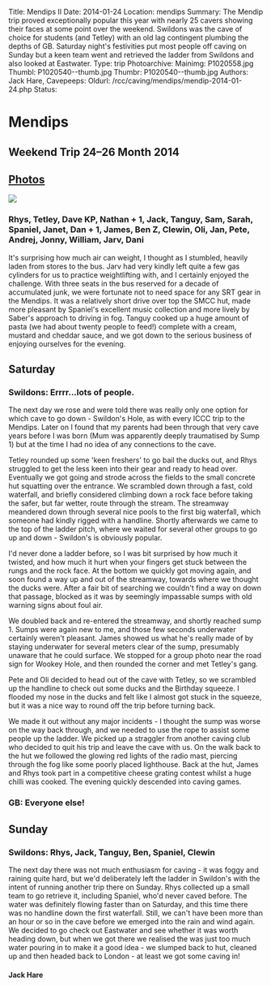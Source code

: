 Title: Mendips II
Date: 2014-01-24
Location: mendips
Summary: The Mendip trip proved exceptionally popular this year with nearly 25 cavers showing their faces at some point over the weekend. Swildons was the cave of choice for students (and Tetley) with an old lag contingent plumbing the depths of GB. Saturday night's festivities put most people off caving on Sunday but a keen team went and retrieved the ladder from Swildons and also looked at Eastwater.
Type: trip
Photoarchive:
Mainimg: P1020558.jpg
Thumbl: P1020540--thumb.jpg
Thumbr: P1020540--thumb.jpg
Authors: Jack Hare, 
Cavepeeps:
Oldurl: /rcc/caving/mendips/mendip-2014-01-24.php
Status:

#  Mendips 

##  Weekend Trip 24–26 Month 2014 

##  [ Photos ](/caving/photo_archive/trips/2014-01-24%20-%20mendips/)

![](/caving/photo_archive/trips/2014-01-24%20-%20mendips/P1020558.jpg)

###  Rhys, Tetley, Dave KP, Nathan + 1, Jack, Tanguy, Sam, Sarah, Spaniel, Janet, Dan + 1, James, Ben Z, Clewin, Oli, Jan, Pete, Andrej, Jonny, William, Jarv, Dani 

It's surprising how much air can weight, I thought as I stumbled, heavily laden from stores to the bus. Jarv had very kindly left quite a few gas cylinders for us to practice weightlifting with, and I certainly enjoyed the challenge. With three seats in the bus reserved for a decade of accumulated junk, we were fortunate not to need space for any SRT gear in the Mendips. It was a relatively short drive over top the SMCC hut, made more pleasant by Spaniel's excellent music collection and more lively by Saber's approach to driving in fog. Tanguy cooked up a huge amount of pasta (we had about twenty people to feed!) complete with a cream, mustard and cheddar sauce, and we got down to the serious business of enjoying ourselves for the evening. 

##  Saturday 

###  Swildons: Errrr...lots of people. 

The next day we rose and were told there was really only one option for which cave to go down - Swildon's Hole, as with every ICCC trip to the Mendips. Later on I found that my parents had been through that very cave years before I was born (Mum was apparently deeply traumatised by Sump 1) but at the time I had no idea of any connections to the cave. 

Tetley rounded up some 'keen freshers' to go bail the ducks out, and Rhys struggled to get the less keen into their gear and ready to head over. Eventually we got going and strode across the fields to the small concrete hut squatting over the entrance. We scrambled down through a fast, cold waterfall, and briefly considered climbing down a rock face before taking the safer, but far wetter, route through the stream. The streamway meandered down through several nice pools to the first big waterfall, which someone had kindly rigged with a handline. Shortly afterwards we came to the top of the ladder pitch, where we waited for several other groups to go up and down - Swildon's is obviously popular. 

I'd never done a ladder before, so I was bit surprised by how much it twisted, and how much it hurt when your fingers get stuck between the rungs and the rock face. At the bottom we quickly got moving again, and soon found a way up and out of the streamway, towards where we thought the ducks were. After a fair bit of searching we couldn't find a way on down that passage, blocked as it was by seemingly impassable sumps with old warning signs about foul air. 

We doubled back and re-entered the streamway, and shortly reached sump 1. Sumps were again new to me, and those few seconds underwater certainly weren't pleasant. James showed us what he's really made of by staying underwater for several meters clear of the sump, presumably unaware that he could surface. We stopped for a group photo near the road sign for Wookey Hole, and then rounded the corner and met Tetley's gang. 

Pete and Oli decided to head out of the cave with Tetley, so we scrambled up the handline to check out some ducks and the Birthday squeeze. I flooded my nose in the ducks and felt like I almost got stuck in the squeeze, but it was a nice way to round off the trip before turning back. 

We made it out without any major incidents - I thought the sump was worse on the way back through, and we needed to use the rope to assist some people up the ladder. We picked up a straggler from another caving club who decided to quit his trip and leave the cave with us. On the walk back to the hut we followed the glowing red lights of the radio mast, piercing through the fog like some poorly placed lighthouse. Back at the hut, James and Rhys took part in a competitive cheese grating contest whilst a huge chilli was cooked. The evening quickly descended into caving games. 

###  GB: Everyone else! 

##  Sunday 

###  Swildons: Rhys, Jack, Tanguy, Ben, Spaniel, Clewin 

The next day there was not much enthusiasm for caving - it was foggy and raining quite hard, but we'd deliberately left the ladder in Swildon's with the intent of running another trip there on Sunday. Rhys collected up a small team to go retrieve it, including Spaniel, who'd never caved before. The water was definitely flowing faster than on Saturday, and this time there was no handline down the first waterfall. Still, we can't have been more than an hour or so in the cave before we emerged into the rain and wind again. We decided to go check out Eastwater and see whether it was worth heading down, but when we got there we realised the was just too much water pouring in to make it a good idea - we slumped back to hut, cleaned up and then headed back to London - at least we got some caving in! 

####  Jack Hare 

